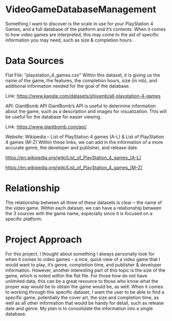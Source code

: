 # VideoGameDatabaseManagement
Something I want to discover is the scale in use for your PlayStation 4 Games, and a full database of the platform and it’s contents. When it comes to how video games are interpreted, this may come to the aid of specific information you may need, such as size & completion hours.
# Data Sources
Flat File: “playstation_4_games.csv”
Within this dataset, it is giving us the name of the game, the features, the completion hours, size (in mb), and additional information needed for the goal of the database.

Link: https://www.kaggle.com/datasets/shivamb/all-playstation-4-games

API: GiantBomb API
GiantBomb’s API is useful to determine information about the game, such as a description and images for visualization. This will be useful for the database for easier viewing.

Link: https://www.giantbomb.com/api/

Website: Wikipedia – List of PlayStation 4 games (A-L) & List of PlayStation 4 games (M-Z)
Within these links, we can add in the information of a more accurate genre, the developer and publisher, and release date.

https://en.wikipedia.org/wiki/List_of_PlayStation_4_games_(A–L)

https://en.wikipedia.org/wiki/List_of_PlayStation_4_games_(M–Z)
# Relationship
The relationship between all three of these datasets is clear – the name of the video game. Within each dataset, we can have a relationship between the 3 sources with the game name, especially since it is focused on a specific platform.
# Project Approach
For this project, I thought about something I always personally look for when it comes to video games – a nice, quick view of a video game that I would want to play, it’s genre, completion time, and publisher & developer information. However, another interesting part of this topic is the size of the game, which is noted within the flat file. For those how do not have unlimited data, this can be a great resource to those who know what the proper way would be to obtain the game would be, as well. When it comes to working through this specific dataset, I want the user to be able to find a specific game, potentially the cover art, the size and completion time, as well as all other information that would be handy for detail, such as release date and genre. My plan is to consolidate the information into a single database.

